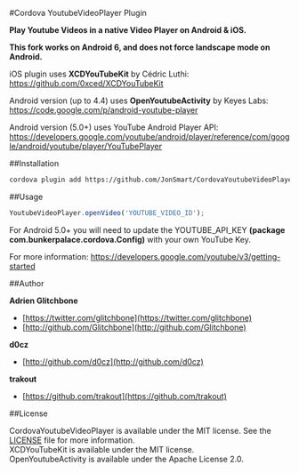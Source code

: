 #Cordova YoutubeVideoPlayer Plugin

**Play Youtube Videos in a native Video Player on Android &amp; iOS.**

**This fork works on Android 6, and does not force landscape mode on Android.**


iOS plugin uses **XCDYouTubeKit** by Cédric Luthi:  
https://github.com/0xced/XCDYouTubeKit

Android version (up to 4.4) uses **OpenYoutubeActivity** by Keyes Labs:  
https://code.google.com/p/android-youtube-player

Android version (5.0+) uses YouTube Android Player API:
https://developers.google.com/youtube/android/player/reference/com/google/android/youtube/player/YouTubePlayer

##Installation

```sh
cordova plugin add https://github.com/JonSmart/CordovaYoutubeVideoPlayer
```

##Usage

```javascript
YoutubeVideoPlayer.openVideo('YOUTUBE_VIDEO_ID');
```

For Android 5.0+ you will need to update the YOUTUBE_API_KEY **(package com.bunkerpalace.cordova.Config)** with your own YouTube Key.

 For more information: https://developers.google.com/youtube/v3/getting-started

##Author

**Adrien Glitchbone**

+ [https://twitter.com/glitchbone](https://twitter.com/glitchbone)
+ [http://github.com/Glitchbone](http://github.com/Glitchbone)

**d0cz**
+ [http://github.com/d0cz](http://github.com/d0cz)

**trakout**
+ [https://github.com/trakout](https://github.com/trakout)

##License

CordovaYoutubeVideoPlayer is available under the MIT license. See the [LICENSE](LICENSE) file for more information.  
XCDYouTubeKit is available under the MIT license.  
OpenYoutubeActivity is available under the Apache License 2.0.  
